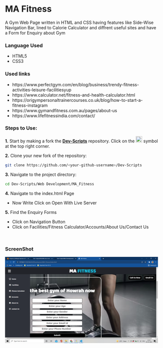 <h1>MA Fitness</h1>

<p>A Gym Web Page written in HTML and CSS having features like Side-Wise Navigation Bar, lined to Calorie Calculator and diffrent useful sites and have a Form for Enquiry about Gym</p>

<h3>Language Used</h3>
<ul>
  <li>HTML5</li>
  <li>CSS3</li>
</ul>

<h3>Used links</h4>
<ul>
  <li>https://www.perfectgym.com/en/blog/business/trendy-fitness-activities-leisure-facilitiesyup</li>
 <li>https://www.calculator.net/fitness-and-health-calculator.html</li>
 <li>https://origympersonaltrainercourses.co.uk/blog/how-to-start-a-fitness-instagram</li>
 <li>https://www.gymandfitness.com.au/pages/about-us</li>
 <li>https://www.lifefitnessindia.com/contact/</li>
</ul>

### Steps to Use:


**1.** Start by making a fork the [**Dev-Scripts**](https://github.com/abhijeet007rocks8/Dev-Scripts) repository. Click on the <a href="https://github.com/abhijeet007rocks8/Dev-Scripts/fork"><img src="https://i.imgur.com/G4z1kEe.png" height="21" width="21"></a> symbol at the top right corner.

**2.** Clone your new fork of the repository:

```bash
git clone https://github.com/<your-github-username>/Dev-Scripts
```

**3.** Navigate to the project directory:

```bash
cd Dev-Scripts/Web Development/MA_Fitness

```

**4.** Navigate to the index.html Page

- Now Write Click on Open With Live Server

**5.** Find the Enquiry Forms

- Click on Navigation Button
- Click on Facilities/Fitness Calculator/Accounts/About Us/Contact Us



</br>


<h3> ScreenShot </h3>  
<img width="945" alt="MA_Fitness" src="https://raw.githubusercontent.com/abhijeet007rocks8/Dev-Scripts/92685879f942b3ba111c635726c0c9f677c1fc55/Web%20Development/MA_Fitness/MA_Fitness.png">

<br>
